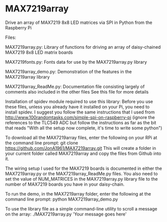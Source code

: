 MAX7219array
============

Drive an array of MAX7219 8x8 LED matrices via SPI in Python from the Raspberry Pi

Files:

MAX7219array.py:
Library of functions for driving an array of daisy-chained MAX7219 8x8 LED matrix boards

MAX7219fonts.py:
Fonts data for use by the MAX7219array.py library

MAX7219array_demo.py:
Demonstration of the features in the MAX7219array library

MAX7219array_ReadMe.py:
Documentation file consisting largely of comments also included in the other files
See this file for more details


Installation of spidev module required to use this library:
Before you use these files, unless you already have it installed on your Pi, you need to install spidev.  I suggest you follow the same instructions that I used from http://www.100randomtasks.com/simple-spi-on-raspberry-pi (ignore the references to the TLC549 ADC but follow the instructions as far as the bit that reads "With all the setup now complete, it's time to write some python")

To download all the MAX7219array files, enter the following on your RPi at the command line prompt:
git clone https://github.com/JonA1961/MAX7219array.git
This will create a folder in your current folder called MAX7219array and copy the files from Github into it.

The wiring setup I used for the MAX7219 boards is documented in either the MAX7219array.py or the MAX7219array_ReadMe.py files.  You also need to set the value of NUM_MATRICES in the MAX7219array.py library file to the number of MAX7219 boards you have in your daisy-chain. 

To run the demo, in the MAX7219array folder, enter the following at the command line prompt:
python MAX7219array_demo.py

To use the library file as a simple command-line utility to scroll a message on the array:
./MAX7219array.py 'Your message goes here'

